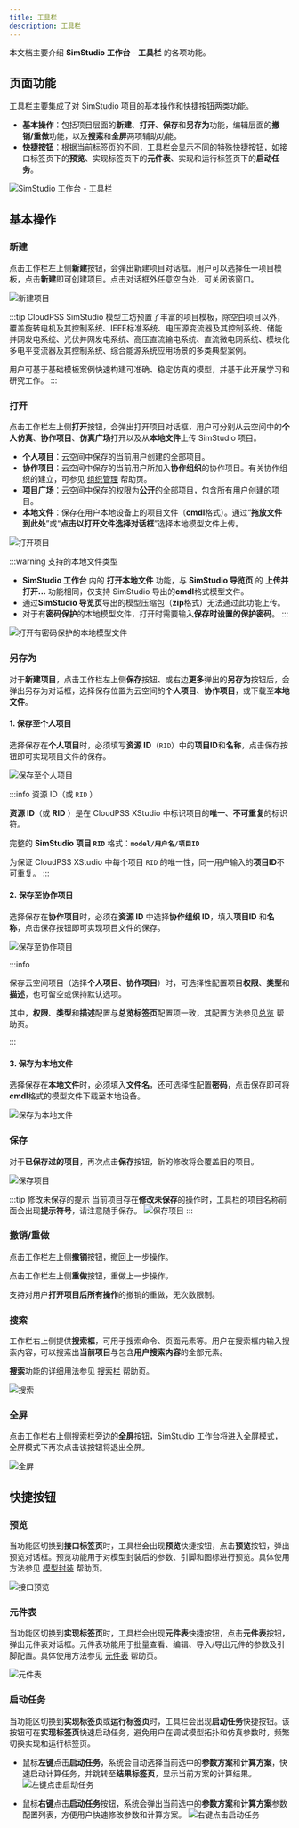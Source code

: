 ```yaml
---
title: 工具栏
description: 工具栏
---
```


本文档主要介绍 **SimStudio 工作台** - **工具栏** 的各项功能。

## 页面功能

工具栏主要集成了对 SimStudio 项目的基本操作和快捷按钮两类功能。
+ **基本操作**：包括项目层面的**新建**、**打开**、**保存**和**另存为**功能，编辑层面的**撤销/重做**功能，以及**搜索**和**全屏**两项辅助功能。
+ **快捷按钮**：根据当前标签页的不同，工具栏会显示不同的特殊快捷按钮，如接口标签页下的**预览**、实现标签页下的**元件表**、实现和运行标签页下的**启动任务**。
  
![SimStudio 工作台 - 工具栏](./1-1.png)

## 基本操作

### 新建

点击工作栏左上侧**新建**按钮，会弹出新建项目对话框。用户可以选择任一项目模板，点击**新建**即可创建项目。点击对话框外任意空白处，可关闭该窗口。

![新建项目](./2.png)

:::tip
CloudPSS SimStudio 模型工坊预置了丰富的项目模板，除空白项目以外，覆盖旋转电机及其控制系统、IEEE标准系统、电压源变流器及其控制系统、储能并网发电系统、光伏并网发电系统、高压直流输电系统、直流微电网系统、模块化多电平变流器及其控制系统、综合能源系统应用场景的多类典型案例。

用户可基于基础模板案例快速构建可准确、稳定仿真的模型，并基于此开展学习和研究工作。
:::

### 打开

点击工作栏左上侧**打开**按钮，会弹出打开项目对话框，用户可分别从云空间中的**个人仿真**、**协作项目**、**仿真广场**打开以及从**本地文件**上传 SimStudio 项目。
+ **个人项目**：云空间中保存的当前用户创建的全部项目。
+ **协作项目**：云空间中保存的当前用户所加入**协作组织**的协作项目。有关协作组织的建立，可参见 [组织管理](../../../../50-user-center/40-general-account-settings/40-organization-management/index.md "组织管理") 帮助页。
+ **项目广场**：云空间中保存的权限为**公开**的全部项目，包含所有用户创建的项目。
+ **本地文件**：保存在用户本地设备上的项目文件（**cmdl**格式）。通过“**拖放文件到此处**”或“**点击以打开文件选择对话框**”选择本地模型文件上传。

![打开项目](./3.png)

:::warning 支持的本地文件类型
+ **SimStudio 工作台** 内的 **打开本地文件** 功能，与 **SimStudio 导览页** 的 **上传并打开...** 功能相同，仅支持 SimStudio 导出的**cmdl**格式模型文件。
+ 通过**SimStudio 导览页**导出的模型压缩包（**zip**格式）无法通过此功能上传。
+ 对于有**密码保护**的本地模型文件，打开时需要输入**保存时设置的保护密码**。
:::

![打开有密码保护的本地模型文件](./3-1.png)

### 另存为

对于**新建项目**，点击工作栏左上侧**保存**按钮、或右边**更多**弹出的**另存为**按钮后，会弹出另存为对话框，选择保存位置为云空间的**个人项目**、**协作项目**，或下载至**本地文件**。

#### 1. 保存至个人项目

选择保存在**个人项目**时，必须填写**资源 ID**（`RID`）中的**项目ID**和**名称**，点击保存按钮即可实现项目文件的保存。

![保存至个人项目](./4-2.png)

:::info 资源 ID（或 `RID` ）

**资源 ID**（或 **RID** ）是在 CloudPSS XStudio 中标识项目的**唯一**、**不可重复**的标识符。

完整的 **SimStudio 项目 `RID`** 格式：**`model/用户名/项目ID`**

为保证 CloudPSS XStudio 中每个项目 `RID` 的唯一性，同一用户输入的**项目ID**不可重复。
:::

#### 2. 保存至协作项目

选择保存在**协作项目**时，必须在**资源 ID** 中选择**协作组织 ID**，填入**项目ID** 和**名称**，点击保存按钮即可实现项目文件的保存。

![保存至协作项目](./4-3.png)

:::info

保存云空间项目（选择**个人项目**、**协作项目**）时，可选择性配置项目**权限**、**类型**和**描述**，也可留空或保持默认选项。

其中，**权限**、**类型**和**描述**配置与**总览标签页**配置项一致，其配置方法参见[总览](../20-function-zone/10-summary-tab/index.md) 帮助页。

:::

#### 3. 保存为本地文件

选择保存在**本地文件**时，必须填入**文件名**，还可选择性配置**密码**，点击保存即可将**cmdl**格式的模型文件下载至本地设备。

![保存为本地文件](./4-4.png)

### 保存

对于**已保存过的项目**，再次点击**保存**按钮，新的修改将会覆盖旧的项目。

![保存项目](./4-1.png)

:::tip 修改未保存的提示
当前项目存在**修改未保存**的操作时，工具栏的项目名称前面会出现**提示符号**，请注意随手保存。
![保存项目](./4-5.png)
:::

### 撤销/重做

点击工作栏左上侧**撤销**按钮，撤回上一步操作。

点击工作栏左上侧**重做**按钮，重做上一步操作。

支持对用户**打开项目后所有操作**的撤销的重做，无次数限制。

### 搜索

工作栏右上侧提供**搜索框**，可用于搜索命令、页面元素等。用户在搜索框内输入搜索内容，可以搜索出**当前项目**与包含**用户搜索内容**的全部元素。

**搜索**功能的详细用法参见 [搜索栏](../40-search-bar/index.md) 帮助页。

![搜索](./9.png)

### 全屏

点击工作栏右上侧搜索栏旁边的**全屏**按钮，SimStudio 工作台将进入全屏模式，全屏模式下再次点击该按钮将退出全屏。

![全屏](./10.png)

## 快捷按钮

### 预览

当功能区切换到**接口标签页**时，工具栏会出现**预览**快捷按钮，点击**预览**按钮，弹出预览对话框。预览功能用于对模型封装后的参数、引脚和图标进行预览。具体使用方法参见 [模型封装](../../50-modeling/40-module-packaging/index.md) 帮助页。

![接口预览](./5.png)

### 元件表

当功能区切换到**实现标签页**时，工具栏会出现**元件表**快捷按钮，点击**元件表**按钮，弹出元件表对话框。元件表功能用于批量查看、编辑、导入/导出元件的参数及引脚配置。具体使用方法参见 [元件表](../../50-modeling/20-component-table/index.md) 帮助页。

![元件表](./6.png)

### 启动任务

当功能区切换到**实现标签页**或**运行标签页**时，工具栏会出现**启动任务**快捷按钮。该按钮可在**实现标签页**快速启动任务，避免用户在调试模型拓扑和仿真参数时，频繁切换实现和运行标签页。

+ 鼠标**左键**点击**启动任务**，系统会自动选择当前选中的**参数方案**和**计算方案**，快速启动计算任务，并跳转至**结果标签页**，显示当前方案的计算结果。
![左键点击启动任务](./8.png)

+ 鼠标**右键**点击**启动任务**按钮，系统会弹出当前选中的**参数方案**和**计算方案**参数配置列表，方便用户快速修改参数和计算方案。
![右键点击启动任务](./7.png)

